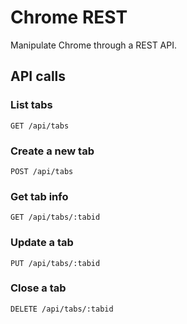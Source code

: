 # Chrome REST

Manipulate Chrome through a REST API.

## API calls

### List tabs

`GET /api/tabs`

### Create a new tab

`POST /api/tabs`

### Get tab info

`GET /api/tabs/:tabid`

### Update a tab

`PUT /api/tabs/:tabid`

### Close a tab

`DELETE /api/tabs/:tabid`
